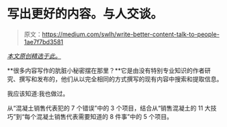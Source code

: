 # 写出更好的内容。与人交谈。

> 原文：<https://medium.com/swlh/write-better-content-talk-to-people-1ae7f7bd3581>

[*本文原创精选于此。*](https://info.flawlessinbound.ca/write-better-content-talk-to-people)

**很多内容写作的肮脏小秘密摆在那里？**它是由没有特别专业知识的作者研究、撰写和发布的，他们从以完全相同的方式撰写的现有内容中搜索和提取信息。

我应该知道:我也做过。

从“混凝土销售代表犯的 7 个错误”中的 3 个项目，结合从“销售混凝土的 11 大技巧”到“每个混凝土销售代表需要知道的 8 件事”中的 5 个项目。